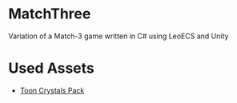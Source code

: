 # MatchThree
Variation of a Match-3 game written in C# using LeoECS and Unity

# Used Assets
- [Toon Crystals Pack](https://assetstore.unity.com/packages/3d/props/toon-crystals-pack-66182)